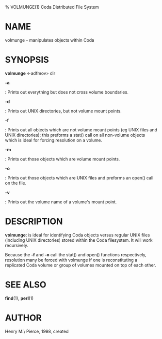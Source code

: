 % VOLMUNGE(1) Coda Distributed File System

NAME
====

volmunge - manipulates objects within Coda

SYNOPSIS
========

**volmunge** \<-adfmov\> dir

**-a**

:   Prints out everything but does not cross volume boundaries.

**-d**

:   Prints out UNIX directories, but not volume mount points.

**-f**

:   Prints out all objects which are not volume mount points (eg UNIX files
    and UNIX directories); this preforms a stat() call on all non-volume
    objects which is ideal for forcing resolution on a volume.

**-m**

:   Prints out those objects which are volume mount points.

**-o**

:   Prints out those objects which are UNIX files and preforms an open()
    call on the file.

**-v**

:   Prints out the volume name of a volume\'s mount point.

DESCRIPTION
===========

**volmunge**: is ideal for identifying Coda objects versus regular UNIX
files (including UNIX directories) stored within the Coda filesystem. It
will work recursively.

Because the **-f** and **-o** call the stat()
and open() functions respectively, resolution many be forced with
volmunge if one is reconstituting a replicated Coda volume or group of
volumes mounted on top of each other.

SEE ALSO
========

**find**(1), **perl**(1)

AUTHOR
======

Henry M.\ Pierce, 1998, created
